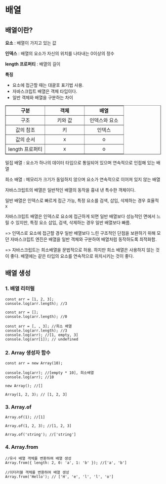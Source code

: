 # 배열

## 배열이란?

**요소** : 배열이 가지고 있는 값

**인덱스** : 배열의 요소가 자신의 위치를 나타내는 0이상의 정수

**length 프로퍼티** : 배열의 길이

**특징**

- 요소에 접근할 때는 대괄호 표기법 사용.
- 자바스크립트 배열은 객체 타입이다.
- 일반 객체와 배열을 구분하는 차이

<table style="border-collapse: collapse; width: 100%;" border="1" data-ke-align="alignLeft"><tbody><tr><td style="width: 33.3333%; text-align: center;"><b>구분</b></td><td style="width: 33.3333%; text-align: center;"><b>객체</b></td><td style="width: 33.3333%; text-align: center;"><b>배열</b></td></tr><tr><td style="width: 33.3333%; text-align: center;">구조</td><td style="width: 33.3333%; text-align: center;">키와 값</td><td style="width: 33.3333%; text-align: center;">인덱스와 요소</td></tr><tr><td style="width: 33.3333%; text-align: center;">값의 참조</td><td style="width: 33.3333%; text-align: center;">키</td><td style="width: 33.3333%; text-align: center;">인덱스</td></tr><tr><td style="width: 33.3333%; text-align: center;">값의 순서</td><td style="width: 33.3333%; text-align: center;">x</td><td style="width: 33.3333%; text-align: center;">o</td></tr><tr><td style="width: 33.3333%; text-align: center;">length 프로퍼티</td><td style="width: 33.3333%; text-align: center;">x</td><td style="width: 33.3333%; text-align: center;">o</td></tr></tbody></table>

밀집 배열 : 요소가 하나의 데이터 타입으로 통일되어 있으며 연속적으로 인접해 있는 배열

희소 배열 : 메모리가 크기가 동일하지 않으며 요소가 연속적으로 이어져 있지 않는 배열

자바스크립트의 배열은 일반적인 배열의 동작을 흉내 낸 특수한 객체이다.

일반 배열은 인덱스로 빠르게 접근 가능, 특정 요소를 검색, 삽입, 삭제하는 경우 효율적x

자바스크립트 배열은 인덱스로 요소에 접근하게 되면 일반 배열보다 성능적인 면에서 느릴 수 있지만, 특정 요소 삽입, 검색, 삭제하는 경우 일반 배열보다 빠름.

\=> 인덱스로 요소에 접근할 경우 일반 배열보다 느린 구조적인 단점을 보완하기 위해 모던 자바스크립트 엔진은 배열을 일반 객체와 구분하여 배열처럼 동작하도록 최적화함.

\=> 자바스크립트는 희소배열을 문법적으로 허용. 하지만 희소 배열은 사용하지 않는 것이 좋다. 배열에는 같은 타입의 요소를 연속적으로 위치시키는 것이 좋다.

## 배열 생성

### 1\. 배열 리터럴

```
const arr = [1, 2, 3];
console.log(arr.length); //3

const arr = [];
console.log(arr.length); //0

const arr = [, , 3]; //희소 배열
console.log(arr.length); //3
console.log(arr); //[1, empty, 3]
console.log(arr[1]); // undefined
```

### 2\. Array 생성자 함수

```
const arr = new Array(10);

console.log(arr); //[empty * 10], 희소배열
console.log(arr); //10

new Array(); //[]

Array(1, 2, 3); // [1, 2, 3]
```

### 3\. Array.of

```
Array.of(1); //[1]

Array.of(1, 2, 3); //[1, 2, 3]

Array.of('string'); //['string']
```

### 4\. Array.from

```
//유사 배열 객체를 변환하여 배열 생성
Array.from({ length: 2, 0: 'a', 1: 'b' }); //['a', 'b']

//이터러블 객체를 변환하여 배열 생성
Array.from('Hello'); // ['H', 'e', 'l', 'l', 'o']
```

